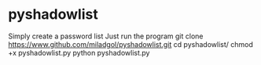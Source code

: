 # pyshadowlist
Simply create a password list
Just run the program
git clone https://www.github.com/miladgol/pyshadowlist.git
cd pyshadowlist/
chmod +x pyshadowlist.py
python pyshadowlist.py

